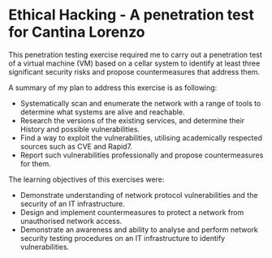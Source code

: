 # Ethical Hacking - A penetration test for Cantina Lorenzo
This penetration testing exercise required me to carry out a penetration test of a virtual machine (VM) based on a cellar system to identify at least three significant security risks and propose countermeasures that address them.

A summary of my plan to address this exercise is as following:
- Systematically scan and enumerate the network with a range of tools to determine what systems are alive and reachable.
- Research the versions of the existing services, and determine their History and possible vulnerabilities.
- Find a way to exploit the vulnerabilities, utilising academically respected sources such as CVE and Rapid7.
- Report such vulnerabilities professionally and propose countermeasures for them.

The learning objectives of this exercises were:
- Demonstrate understanding of network protocol vulnerabilities and the security of an IT infrastructure.
- Design and implement countermeasures to protect a network from unauthorised network access.
- Demonstrate an awareness and ability to analyse and perform network security testing procedures on an IT infrastructure to identify vulnerabilities.
